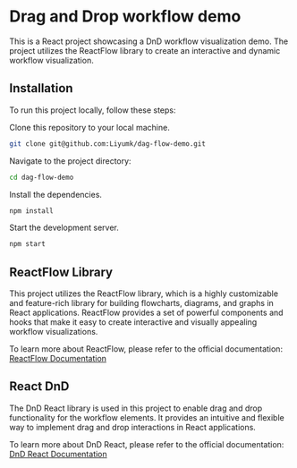 # Drag and Drop workflow demo

This is a React project showcasing a DnD workflow visualization demo. The project utilizes the ReactFlow library to create an interactive and dynamic workflow visualization.

## Installation

To run this project locally, follow these steps:

Clone this repository to your local machine.

```bash
git clone git@github.com:Liyumk/dag-flow-demo.git
```

Navigate to the project directory:

```bash
cd dag-flow-demo
```

Install the dependencies.

```bash
npm install
```

Start the development server.

```bash
npm start
```

## ReactFlow Library

This project utilizes the ReactFlow library, which is a highly customizable and feature-rich library for building flowcharts, diagrams, and graphs in React applications. ReactFlow provides a set of powerful components and hooks that make it easy to create interactive and visually appealing workflow visualizations.

To learn more about ReactFlow, please refer to the official documentation: [ReactFlow Documentation](https://reactflow.dev/)

## React DnD

The DnD React library is used in this project to enable drag and drop functionality for the workflow elements. It provides an intuitive and flexible way to implement drag and drop interactions in React applications.

To learn more about DnD React, please refer to the official documentation: [DnD React Documentation](https://www.npmjs.com/package/react-dnd)
